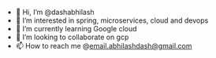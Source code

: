 - 👋 Hi, I’m @dashabhilash
- 👀 I’m interested in spring, microservices, cloud and devops
- 🌱 I’m currently learning Google cloud
- 💞️ I’m looking to collaborate on gcp
- 📫 How to reach me @email.abhilashdash@gmail.com

<!---
dashabhilash/dashabhilash is a ✨ special ✨ repository because its `README.md` (this file) appears on your GitHub profile.
You can click the Preview link to take a look at your changes.
--->
